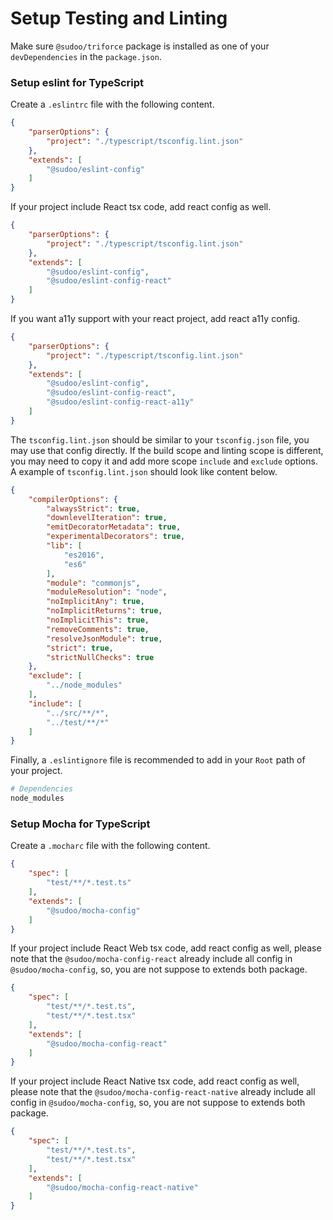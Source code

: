 # Setup Testing and Linting

Make sure `@sudoo/triforce` package is installed as one of your `devDependencies` in the `package.json`.

### Setup eslint for TypeScript

Create a `.eslintrc` file with the following content.

```json
{
    "parserOptions": {
        "project": "./typescript/tsconfig.lint.json"
    },
    "extends": [
        "@sudoo/eslint-config"
    ]
}
```

If your project include React tsx code, add react config as well.

```json
{
    "parserOptions": {
        "project": "./typescript/tsconfig.lint.json"
    },
    "extends": [
        "@sudoo/eslint-config",
        "@sudoo/eslint-config-react"
    ]
}
```

If you want a11y support with your react project, add react a11y config.

```json
{
    "parserOptions": {
        "project": "./typescript/tsconfig.lint.json"
    },
    "extends": [
        "@sudoo/eslint-config",
        "@sudoo/eslint-config-react",
        "@sudoo/eslint-config-react-a11y"
    ]
}
```

The `tsconfig.lint.json` should be similar to your `tsconfig.json` file, you may use that config directly. If the build scope and linting scope is different, you may need to copy it and add more scope `include` and `exclude` options. A example of `tsconfig.lint.json` should look like content below.

```json
{
    "compilerOptions": {
        "alwaysStrict": true,
        "downlevelIteration": true,
        "emitDecoratorMetadata": true,
        "experimentalDecorators": true,
        "lib": [
            "es2016",
            "es6"
        ],
        "module": "commonjs",
        "moduleResolution": "node",
        "noImplicitAny": true,
        "noImplicitReturns": true,
        "noImplicitThis": true,
        "removeComments": true,
        "resolveJsonModule": true,
        "strict": true,
        "strictNullChecks": true
    },
    "exclude": [
        "../node_modules"
    ],
    "include": [
        "../src/**/*",
        "../test/**/*"
    ]
}
```

Finally, a `.eslintignore` file is recommended to add in your `Root` path of your project.

```sh
# Dependencies
node_modules
```

### Setup Mocha for TypeScript

Create a `.mocharc` file with the following content.

```json
{
    "spec": [
        "test/**/*.test.ts"
    ],
    "extends": [
        "@sudoo/mocha-config"
    ]
}
```

If your project include React Web tsx code, add react config as well, please note that the `@sudoo/mocha-config-react` already include all config in `@sudoo/mocha-config`, so, you are not suppose to extends both package.

```json
{
    "spec": [
        "test/**/*.test.ts",
        "test/**/*.test.tsx"
    ],
    "extends": [
        "@sudoo/mocha-config-react"
    ]
}
```

If your project include React Native tsx code, add react config as well, please note that the `@sudoo/mocha-config-react-native` already include all config in `@sudoo/mocha-config`, so, you are not suppose to extends both package.

```json
{
    "spec": [
        "test/**/*.test.ts",
        "test/**/*.test.tsx"
    ],
    "extends": [
        "@sudoo/mocha-config-react-native"
    ]
}
```
